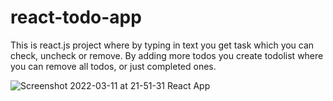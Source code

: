 # react-todo-app
This is react.js project where by typing in text you get task which you can check, uncheck or remove. By adding more todos you create todolist where you can remove all todos, or just completed ones.

![Screenshot 2022-03-11 at 21-51-31 React App](https://user-images.githubusercontent.com/71221268/157962723-a864c25d-2452-433b-aec0-bbeadeaa8f7e.png)

